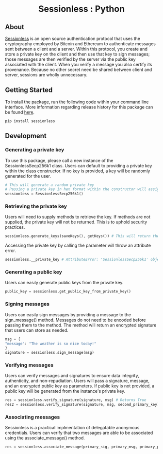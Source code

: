 <div align="center">
    <h1> Sessionless : Python</h1>
</div>

## About

[Sessionless](https://sessionless.org/) is an open source authentication protocol that uses the cryptography employed by Bitcoin and Ethereum to authenticate messages sent between a client and a server. Within this protocol, you create and store a private key on the client and then use that key to sign messages; those messages are then verified by the server via the public key associated with the client. When you verify a message you also certify its provenance. Because no other secret need be shared between client and server, sessions are wholly unnecessary.

## Getting Started 

To install the package, run the following code within your command line interface. More information regarding release history for this package can be found [here](https://pypi.org/project/sessionless/).
```
pip install sessionless
```

## Development 

### Generating a private key
To use this package, please call a new instance of the SessionlessSecp256k1 class. Users can default to providing a private key within the class constructor. If no key is provided, a key will be randomly generated for the user.

```python
# This will generate a random private key
# Passing a private key in hex format within the constructor will assign the value as an instance private key
sessionless = SessionlessSecp256k1()
```

### Retrieving the private key
Users will need to supply methods to retrieve the key. If methods are not supplied, the private key will not be returned. This is to uphold security practices.
```python
sessionless.generate_keys(saveKeys(), getKeys()) # This will return the encrypted private key
```
Accessing the private key by calling the parameter will throw an attribute error. 

```python
sessionless.__private_key # AttributeError: 'SessionlessSecp256k1' object has no attribute '__private_key'. Did you mean: 'get_private_key'?
```
### Generating a public key
Users can easily generate public keys from the private key.
```python
public_key = sessionless.get_public_key_from_private_key()
```

### Signing messages
Users can easily sign messages by providing a message to the sign_message() method. Messages do not need to be encoded before passing them to the method. The method will return an encrypted signature that users can store as needed.
```python
msg = {
"message": "The weather is so nice today!"
}
signature = sessionless.sign_message(msg)
```

### Verifying messages
Users can verify messages and signatures to ensure data integrity, authenticity, and non-repudiation. Users will pass a signature, message, and an encrypted public key as parameters. If public key is not provided, a public key will be generated from the instance's private key.
```python
res = sessionless.verify_signature(signature, msg) # Returns True
res2 = sessionless.verify_signature(signature, msg, second_primary_key) # Returns False
```

### Associating messages
Sessionless is a practical implmentation of delegatable anonymous credentials. Users can verify that two messages are able to be associated using the associate_message() method. 
```python
res = sessionless.associate_message(primary_sig, primary_msg, primary_public_key, secondary_sig, secondary_msg, secondary_public_key) # Returns either True or False

```
